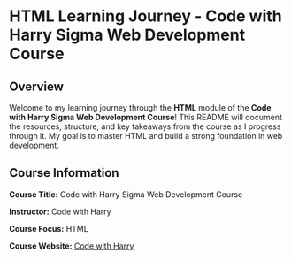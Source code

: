 # HTML Learning Journey - Code with Harry Sigma Web Development Course

## Overview

Welcome to my learning journey through the **HTML** module of the **Code with Harry Sigma Web Development Course**! This README will document the resources, structure, and key takeaways from the course as I progress through it. My goal is to master HTML and build a strong foundation in web development.

## Course Information

**Course Title:** Code with Harry Sigma Web Development Course

**Instructor:** Code with Harry

**Course Focus:** HTML

**Course Website:** [Code with Harry](https://www.codewithharry.com/)

